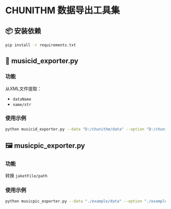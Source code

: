 # CHUNITHM 数据导出工具集
## 📦 安装依赖
```bash 
pip install -r requirements.txt
```
## 🎵 musicid_exporter.py
### 功能
从XML文件提取：

- `dataName`
- `name/str`
### 使用示例
```bash
python musicid_exporter.py --data "D:/chunithm/data" --option "D:/chunithm/option"
```
## 🖼️ musicpic_exporter.py
### 功能
转换 `jaketFile/path`

### 使用示例
```bash
python musicpic_exporter.py --data "./example/data" --option "./example/option"
```
